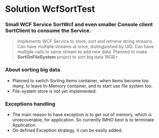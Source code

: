 # Solution WcfSortTest

### Small WCF Service **SortWcf** and even smaller Console client **SortClient** to consume the Service.
>Implements WCF Service to store, sort and retrieve string streams.
Can have multiple streams at once, distinguished by UID.
Can have multiple calls to same stream to add new data.
Planned to make **SortOnFileSystem** project to sort big data 16GB+

### About sorting big data
* Planned to switch Sorting Items container, when items become too many, to leave In-Memory container, and to start use file system too.
* File-system store is not yet implemented.

### Exceptions handling
* The main reason to have exception is to get out of memory, which is unrecoverable, for application. So currently IMHO best is to terminate Application. 
* On defined Exception strategy, it can be easily added.